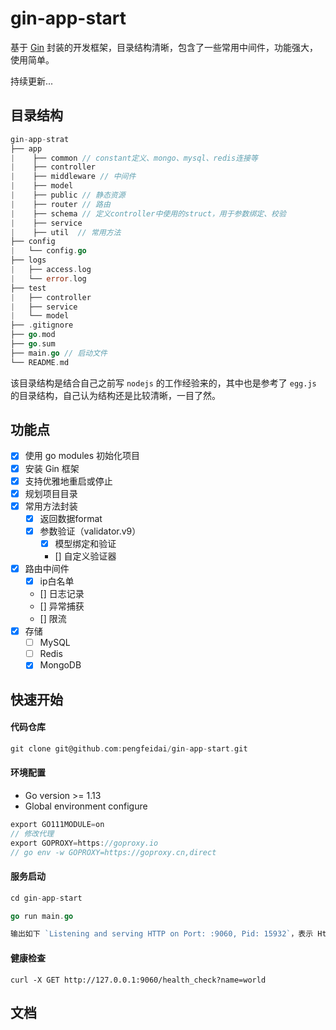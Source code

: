 # gin-app-start
基于 [Gin](https://github.com/gin-gonic/gin) 封装的开发框架，目录结构清晰，包含了一些常用中间件，功能强大，使用简单。

持续更新... 


## 目录结构

```go
gin-app-strat
├── app
|    ├── common // constant定义、mongo、mysql、redis连接等
|    ├── controller
|    ├── middleware // 中间件
|    ├── model
|    ├── public // 静态资源
|    ├── router // 路由
|    ├── schema // 定义controller中使用的struct，用于参数绑定、校验
|    ├── service 
|    ├── util  // 常用方法
├── config
|   └── config.go
├── logs
|   ├── access.log
|   └── error.log
├── test
|   ├── controller
|   ├── service
|   └── model
├── .gitignore
├── go.mod
├── go.sum
├── main.go // 启动文件
└── README.md
```

该目录结构是结合自己之前写 `nodejs` 的工作经验来的，其中也是参考了 `egg.js` 的目录结构，自己认为结构还是比较清晰，一目了然。


## 功能点
- [x] 使用 go modules 初始化项目
- [x] 安装 Gin 框架
- [x] 支持优雅地重启或停止
- [x] 规划项目目录
- [x] 常用方法封装
  - [x] 返回数据format
  - [x] 参数验证（validator.v9）
    - [x] 模型绑定和验证
    - [] 自定义验证器
- [x] 路由中间件
    - [x] ip白名单
    - [] 日志记录
    - [] 异常捕获
    - [] 限流
- [x] 存储
    - [ ] MySQL
    - [ ] Redis
    - [x] MongoDB

## 快速开始

#### 代码仓库

```go
git clone git@github.com:pengfeidai/gin-app-start.git
```

#### 环境配置

- Go version >= 1.13
- Global environment configure

```go
export GO111MODULE=on
// 修改代理
export GOPROXY=https://goproxy.io
// go env -w GOPROXY=https://goproxy.cn,direct 
```

#### 服务启动

```go
cd gin-app-start

go run main.go

输出如下 `Listening and serving HTTP on Port: :9060, Pid: 15932`，表示 Http Server 启动成功。
```

#### 健康检查

```
curl -X GET http://127.0.0.1:9060/health_check?name=world
```

## 文档


